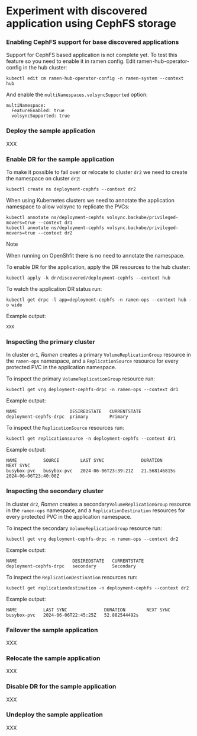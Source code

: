 # Experiment with discovered application using CephFS storage

### Enabling CephFS support for base discovered applications

Support for CephFS based application is not complete yet. To test this
feature so you need to enable it in ramen config. Edit
ramen-hub-operator-config in the hub cluster:

```
kubectl edit cm ramen-hub-operator-config -n ramen-system --context hub
```

And enable the `multiNamespaces.volsyncSupported` option:

```
multiNamespace:
  FeatureEnabled: true
  volsyncSupported: true
```

### Deploy the sample application

XXX

### Enable DR for the sample application

To make it possible to fail over or relocate to cluster `dr2` we need to
create the namespace on cluster `dr2`:

```
kubectl create ns deployment-cephfs --context dr2
```

When using Kubernetes clusters we need to annotate the application namespace to
allow volsync to replicate the PVCs:

```
kubectl annotate ns/deployment-cephfs volsync.backube/privileged-movers=true --context dr1
kubectl annotate ns/deployment-cephfs volsync.backube/privileged-movers=true --context dr2
```

> [!NOTE]
> When running on OpenShfit there is no need to annotate the namespace.

To enable DR for the application, apply the DR resources to the hub
cluster:

```
kubectl apply -k dr/discovered/deployment-cephfs --context hub
```

To watch the application DR status run:

```
kubectl get drpc -l app=deployment-cephfs -n ramen-ops --context hub -o wide
```

Example output:

```
XXX
```

### Inspecting the primary cluster

In cluster `dr1`, *Ramen* creates a primary `VolumeReplicationGroup` resource
in the `ramen-ops` namespace, and a `ReplicationSource` resource for every
protected PVC in the application namespace.

To inspect the primary `VolumeReplicationGroup` resource run:

```
kubectl get vrg deployment-cephfs-drpc -n ramen-ops --context dr1
```

Example output:

```
NAME                    DESIREDSTATE   CURRENTSTATE
deployment-cephfs-drpc  primary        Primary
```

To inspect the `ReplicationSource` resources run:

```
kubectl get replicationsource -n deployment-cephfs --context dr1
```

Example output:

```
NAME          SOURCE        LAST SYNC              DURATION        NEXT SYNC
busybox-pvc   busybox-pvc   2024-06-06T23:39:21Z   21.568146815s   2024-06-06T23:40:00Z
```

### Inspecting the secondary cluster

In cluster `dr2`, *Ramen* creates a secondary`VolumeReplicationGroup` resource
in the `ramen-ops` namespace, and a `ReplicationDestination` resources for
every protected PVC in the application namespace.

To inspect the secondary `VolumeReplicationGroup` resource run:

```
kubectl get vrg deployment-cephfs-drpc -n ramen-ops --context dr2
```

Example output:

```
NAME                     DESIREDSTATE   CURRENTSTATE
deployment-cephfs-drpc   secondary      Secondary
```

To inspect the `ReplicationDestination` resources run:

```
kubectl get replicationdestination -n deployment-cephfs --context dr2
```

Example output:

```
NAME          LAST SYNC              DURATION        NEXT SYNC
busybox-pvc   2024-06-06T22:45:25Z   52.882544492s
```

### Failover the sample application

XXX

### Relocate the sample application

XXX

### Disable DR for the sample application

XXX

### Undeploy the sample application

XXX
